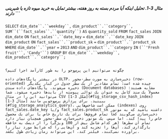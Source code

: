 ##### مثال 3-1. تحلیل اینکه آیا مردم بسته به روز هفته، بیشتر تمایل به خرید میوه تازه یا شیرینی دارند ```
`SELECT`
  `dim_date``.``weekday``,` `dim_product``.``category``,`
  `SUM``(``fact_sales``.``quantity``)` `AS` `quantity_sold`
`FROM` `fact_sales`
  `JOIN` `dim_date`    `ON` `fact_sales``.``date_key`   `=` `dim_date``.``date_key`
  `JOIN` `dim_product` `ON` `fact_sales``.``product_sk` `=` `dim_product``.``product_sk`
`WHERE`
  `dim_date``.``year` `=` `2013` `AND`
  `dim_product``.``category` `IN` `(``'Fresh fruit'``,` `'Candy'``)`
`GROUP` `BY`
  `dim_date``.``weekday``,` `dim_product``.``category``;`
``` 

چگونه می‌توانیم این پرس‌وجو را به طور کارآمد اجرا کنیم؟

در بیشتر پایگاه‌های داده OLTP، ذخیره‌سازی به صورت سطر-محور (row-oriented) چیده شده است: تمام مقادیر از یک سطر جدول در کنار یکدیگر ذخیره می‌شوند. پایگاه‌های داده سندی (Document databases) مشابه هستند: معمولاً یک سند کامل به عنوان یک توالی پیوسته از بایت‌ها ذخیره می‌شود. شما می‌توانید این را در مثال CSV [شکل 3-1](#fig_storage_csv_hash_index) ببینید. برای پردازش پرس‌وجویی مانند [مثال 3-1](#fig_storage_analytics_query)، ممکن است شاخص‌هایی (indexes) روی fact_sales.date_key و/یا fact_sales.product_sk داشته باشید که به موتور ذخیره‌سازی می‌گویند کجا تمام فروش‌ها برای یک تاریخ خاص یا برای یک محصول خاص را پیدا کند. اما سپس، یک موتور ذخیره‌سازی سطر-محور همچنان نیاز دارد تمام آن سطرها (هر کدام شامل بیش از 100 ویژگی) را از دیسک به حافظه بارگذاری کند، آن‌ها را تجزیه کند و آن‌هایی را که شرایط مورد نیاز را برآورده نمی‌کنند، فیلتر کند. این می‌تواند زمان زیادی طول بکشد.